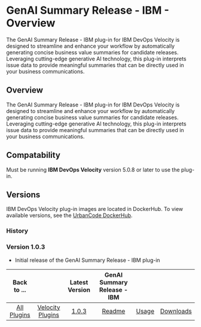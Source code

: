 #  GenAI Summary Release - IBM - Overview

The GenAI Summary Release - IBM plug-in for IBM DevOps Velocity is designed to streamline and enhance your workflow by automatically generating concise business value summaries for candidate releases. Leveraging cutting-edge generative AI technology, this plug-in interprets issue data to provide meaningful summaries that can be directly used in your business communications. 

## Overview

The GenAI Summary Release - IBM plug-in for IBM DevOps Velocity is designed to streamline and enhance your workflow by automatically generating concise business value summaries for candidate releases. Leveraging cutting-edge generative AI technology, this plug-in interprets issue data to provide meaningful summaries that can be directly used in your business communications. 

## Compatability

Must be running **IBM DevOps Velocity** version 5.0.8 or later to use the plug-in.


## Versions

IBM DevOps Velocity plug-in images are located in DockerHub. To
view available versions, see the [UrbanCode DockerHub](https://hub.docker.com/r/urbancode/ucv-ext-release-summary-ibm/tags).

### History

### Version 1.0.3

* Initial release of the GenAI Summary Release - IBM plug-in

|Back to ...||Latest Version|GenAI Summary Release - IBM |||
| :---: | :---: | :---: | :---: | :---: | :---: |
|[All Plugins](../../index.md)|[Velocity Plugins](../README.md)|[1.0.3](https://hub.docker.com/r/urbancode/ucv-ext-release-summary-ibm/tags)|[Readme](README.md)|[Usage](usage.md)|[Downloads](downloads.md)|
